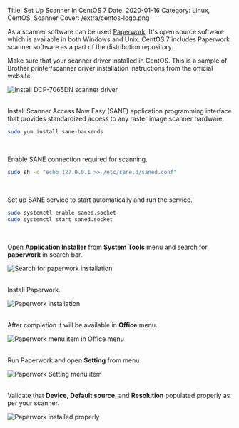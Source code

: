 Title: Set Up Scanner in CentOS 7
Date: 2020-01-16
Category: Linux, CentOS, Scanner
Cover: /extra/centos-logo.png

As a scanner software can be used [Paperwork](https://openpaper.work/). It's open source software which is available in both Windows and Unix. CentOS 7 includes Paperwork scanner software as a part of the distribution repository.

Make sure that your scanner driver installed in CentOS. This is a sample of Brother printer/scanner driver installation instructions from the official website.

![Install DCP-7065DN scanner driver]({static}/images/set-up-scanner-in-centos7/install-dcp-7065dn-scanner-driver.png)</br></br>

Install Scanner Access Now Easy (SANE) application programming interface that provides standardized access to any raster image scanner hardware.

```bash
sudo yum install sane-backends
```
</br>

Enable SANE connection required for scanning.

```bash
sudo sh -c "echo 127.0.0.1 >> /etc/sane.d/saned.conf"
```
</br>

Set up SANE service to start automatically and run the service.

```bash
sudo systemctl enable saned.socket
sudo systemctl start saned.socket
```
</br>

Open **Application Installer** from **System Tools** menu and search for **paperwork** in search bar.

![Search for paperwork installation]({static}/images/set-up-scanner-in-centos7/search-paperwork-installation.png)</br></br>

Install Paperwork.

![Paperwork installation]({static}/images/set-up-scanner-in-centos7/paperwork-installation.png)</br></br>

After completion it will be available in **Office** menu.

![Paperwork menu item in Office menu]({static}/images/set-up-scanner-in-centos7/paperwork-in-office-menu.png)</br></br>

Run Paperwork and open **Setting** from menu

![Paperwork Setting menu item]({static}/images/set-up-scanner-in-centos7/paperwork-settings-menu.png)</br></br>

Validate that **Device**, **Default source**, and **Resolution** populated properly as per your scanner.

![Paperwork installed properly]({static}/images/set-up-scanner-in-centos7/peparwork-installed-propertly.png)</br></br>


